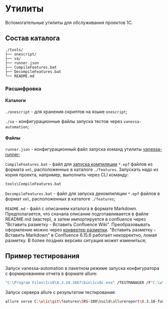 # Утилиты

Вспомогательные утилиты для обслуживания проектов 1С.

## Состав каталога

```text
./tools/
├── onescript/
├── va/
├── runner.json
├── CompileFeatures.bat
├── DecompileFeatures.bat
└── README.md
```

### Расшифровка

#### Каталоги

`./onescript` - для хранения скриптов на языке `onescript`;

`./va` - конфигурационные файлы запуска тестов через `vanessa-automation`;

#### Файлы

`runner.json` - конфигурационный файл запуска команд утилиты [vanessa-runner](https://github.com/silverbulleters/vanessa-runner);

`CompileFeatures.bat` - файл для [запуска компиляции](https://github.com/Pr-Mex/ExternalModulesConverterFor1C) `*.epf` файлов из формата `xml`, расположенных в каталоге `./features`. Запускать надо из корня проекта, например, выполнить через CLI команду:

```bash
tools\CompileFeatures.bat
```

`DecompileFeatures.bat` - файл для запуска декомпиляции `*.epf` файлов в формат `xml`, расположенных в каталоге `./features`;

`README.md` - файл с описанием каталога в формате Markdown. Предполагается, что сначала описание подготавливается в файле README.md (мастер), а затем импортируется в confluence через "Вставить разметку -  Вставить Confluence Wiki". Преобразовывать оформление можно через [конвертер разметки](http://chunpu.github.io/markdown2confluence/browser/). "Вставить разметку - Вставить Markdown" в Confluence 6.15.6 работает некорректно, ломая разметку. В более поздних версиях ситуация может измениться;

## Пример тестирования

Запуск vanessa-automation в пакетном режиме запуска конфигуратора с формированием отчета в формате allure:

```bash
"C:\Program Files\1cv8\8.3.10.2667\bin\1cv8c.exe" /TESTMANAGER /F"C:\w\1c\git\features\SRS-100\build\base" /Execute "C:\Program Files\OneScript\lib\vanessa-automation\vanessa-automation.epf" /N "Администратор" /P "" /RunModeManagedApplication /C"StartFeaturePlayer;workspaceRoot=C:\w\1c\git\features\SRS-100;instrumentsRoot=C:\Program_Files\OneScript\lib\vanessa-automation;VBParams=C:\w\1c\git\features\SRS-100/tools/va/8310-unit.json"
```

Запуск сервера allure с результатом тестирования:

```bash
allure serve C:\w\1c\git\features\SRS-100\build\allurereport\8.3.10-func
```
